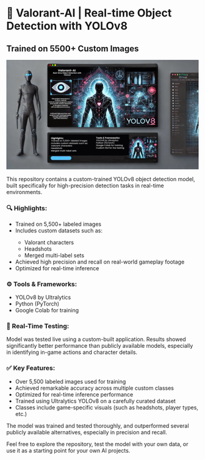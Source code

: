 <html>
    <h1>🚀 Valorant-AI | Real-time Object Detection with YOLOv8</h1> 
    <h2>Trained on 5500+ Custom Images</h2
     <a> <img src="imgs/img.jpeg" alt="banner"></a>

This repository contains a custom-trained YOLOv8 object detection model, built specifically for high-precision detection tasks in real-time environments.
    <h3>🔍 Highlights:</h3>
    <ul>
        <li>Trained on 5,500+ labeled images</li>
        <li>Includes custom datasets such as:</li>
        <ul>
            <li>Valorant characters</li>
            <li>Headshots</li>
            <li>Merged multi-label sets</li>
        </ul>
        <li>Achieved high precision and recall on real-world gameplay footage</li>
        <li>Optimized for real-time inference</li>
    </ul>
    <h3>⚙️ Tools & Frameworks:</h3>
    <ul>
        <li>YOLOv8 by Ultralytics</li>
        <li>Python (PyTorch)</li>
        <li>Google Colab for training</li>
    </ul>
    <h3>📸 Real-Time Testing:</h3>
    <p>
        Model was tested live using a custom-built application. Results showed significantly better performance than publicly available models, especially in identifying in-game actions and character details.
    </p>
    <h3>✅ Key Features:</h3>
    <ul>
        <li>Over 5,500 labeled images used for training</li>
        <li>Achieved remarkable accuracy across multiple custom classes</li>
        <li>Optimized for real-time inference performance</li>
        <li>Trained using Ultralytics YOLOv8 on a carefully curated dataset</li>
        <li>Classes include game-specific visuals (such as headshots, player types, etc.)</li>
    </ul>

   <p>
        The model was trained and tested thoroughly, and outperformed several publicly available alternatives, especially in precision and recall.
    </p>

  <p>
        Feel free to explore the repository, test the model with your own data, or use it as a starting point for your own AI projects.
    </p>
</html>
